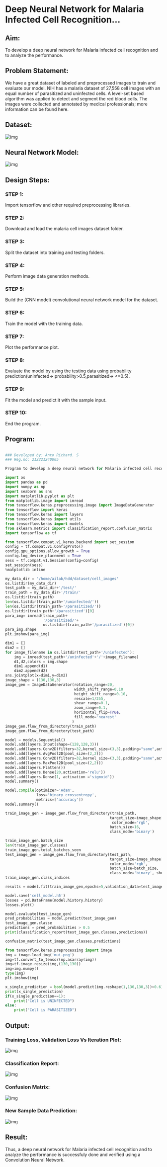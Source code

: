 # Deep Neural Network for Malaria Infected Cell Recognition...

## Aim:

To develop a deep neural network for Malaria infected cell recognition and to analyze the performance.

## Problem Statement:

 We have a great dataset of labeled and preprocessed images to train and evaluate our model. NIH has a malaria dataset of 27,558 cell images with an equal number of parasitized and uninfected cells. A level-set based algorithm was applied to detect and segment the red blood cells. The images were collected and annotated by medical professionals; more information can be found here. 

## Dataset:

 ![img](img1.png)

## Neural Network Model:

![img](img2.png)

## Design Steps:

### STEP 1:
Import tensorflow and other required preprocessing libraries.

### STEP 2:
Download and load the malaria cell images dataset folder.

### STEP 3:
Split the dataset into training and testing folders.

### STEP 4:
Perform image data generation methods.

### STEP 5:
Build the (CNN model) convolutional neural network model for the dataset.

### STEP 6:
Train the model with the training data.

### STEP 7:
Plot the performance plot.

### STEP 8:
Evaluate the model by using the testing data using probability prediction(uninfected-> probability>0.5,parasitized-> <=0.5).

### STEP 9:
Fit the model and predict it with the sample input.

### STEP 10:
End the program.

## Program:

```python

### Developed by: Anto Richard. S
### Reg.no: 212221240005

Program to develop a deep neural network for Malaria infected cell recognition and to analyze the performance.

import os
import pandas as pd
import numpy as np
import seaborn as sns
import matplotlib.pyplot as plt
from matplotlib.image import imread
from tensorflow.keras.preprocessing.image import ImageDataGenerator
from tensorflow import keras
from tensorflow.keras import layers
from tensorflow.keras import utils
from tensorflow.keras import models
from sklearn.metrics import classification_report,confusion_matrix
import tensorflow as tf

from tensorflow.compat.v1.keras.backend import set_session
config = tf.compat.v1.ConfigProto()
config.gpu_options.allow_growth = True
config.log_device_placement = True
sess = tf.compat.v1.Session(config=config)
set_session(sess)
%matplotlib inline

my_data_dir = '/home/ailab/hdd/dataset/cell_images'
os.listdir(my_data_dir)
test_path = my_data_dir+'/test/'
train_path = my_data_dir+'/train/'
os.listdir(train_path)
len(os.listdir(train_path+'/uninfected/'))
len(os.listdir(train_path+'/parasitized/'))
os.listdir(train_path+'/parasitized')[0]
para_img= imread(train_path+
                 '/parasitized/'+
                 os.listdir(train_path+'/parasitized')[0])
para_img.shape 
plt.imshow(para_img)

dim1 = []
dim2 = []
for image_filename in os.listdir(test_path+'/uninfected'):
    img = imread(test_path+'/uninfected'+'/'+image_filename)
    d1,d2,colors = img.shape
    dim1.append(d1)
    dim2.append(d2)
sns.jointplot(x=dim1,y=dim2)
image_shape = (130,130,3)
image_gen = ImageDataGenerator(rotation_range=20,
                               width_shift_range=0.10
                               height_shift_range=0.10,
                               rescale=1/255, 
                               shear_range=0.1,
                               zoom_range=0.1,
                               horizontal_flip=True,
                               fill_mode='nearest'
                              )
image_gen.flow_from_directory(train_path)
image_gen.flow_from_directory(test_path)

model = models.Sequential()
model.add(layers.Input(shape=(128,128,3))) 
model.add(layers.Conv2D(filters=32,kernel_size=(3,3),padding="same",activation='relu'))
model.add(layers.AvgPool2D(pool_size=(2,2)))
model.add(layers.Conv2D(filters=32,kernel_size=(3,3),padding="same",activation='relu'))
model.add(layers.MaxPool2D(pool_size=(2,2)))
model.add(layers.Flatten())
model.add(layers.Dense(20,activation='relu')) 
model.add(layers.Dense(1, activation ='sigmoid'))
model.summary()

model.compile(optimizer='Adam',
              loss='binary_crossentropy',
              metrics=['accuracy'])
model.summary()

train_image_gen = image_gen.flow_from_directory(train_path,
                                               target_size=image_shape[:2],
                                                color_mode='rgb',
                                               batch_size=16,
                                               class_mode='binary')

train_image_gen.batch_size
len(train_image_gen.classes)
train_image_gen.total_batches_seen
test_image_gen = image_gen.flow_from_directory(test_path,
                                               target_size=image_shape[:2],
                                               color_mode='rgb',
                                               batch_size=batch_size,
                                               class_mode='binary', shuffle = False)
train_image_gen.class_indices       

results = model.fit(train_image_gen,epochs=5,validation_data=test_image_gen)

model.save('cell_model.h5')
losses = pd.DataFrame(model.history.history)
losses.plot()

model.evaluate(test_image_gen)
pred_probabilities = model.predict(test_image_gen)
test_image_gen.classe
predictions = pred_probabilities > 0.5
print(classification_report(test_image_gen.classes,predictions))

confusion_matrix(test_image_gen.classes,predictions)

from tensorflow.keras.preprocessing import image
img = image.load_img('mui.png')
img=tf.convert_to_tensor(np.asarray(img))
img=tf.image.resize(img,(130,130))
img=img.numpy()
type(img)
plt.imshow(img)

x_single_prediction = bool(model.predict(img.reshape(1,130,130,3))>0.6)
print(x_single_prediction)
if(x_single_prediction==1):
    print("Cell is UNINFECTED")
else:
    print("Cell is PARASITIZED")

```

## Output:

### Training Loss, Validation Loss Vs Iteration Plot:

![img](img3.png)

### Classification Report:

![img](img4.png)

### Confusion Matrix:

![img](img5.png)

### New Sample Data Prediction:

![img](img6.png)

## Result:

Thus, a deep neural network for Malaria infected cell recognition and to analyze the performance is successfuly done and verified using a Convolution Neural Network.
